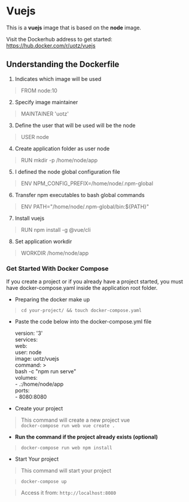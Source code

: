 # Vuejs #

This is a **vuejs** image that is based on the **node** image.

Visit the Dockerhub address to get started:
https://hub.docker.com/r/uotz/vuejs

## Understanding the Dockerfile ##

1. Indicates which image will be used
> FROM node:10

2. Specify image maintainer
> MAINTAINER 'uotz'

3. Define the user that will be used will be the node
> USER node

4. Create application folder as user node
> RUN mkdir -p /home/node/app

5. I defined the node global configuration file
> ENV NPM_CONFIG_PREFIX=/home/node/.npm-global

6. Transfer npm executables to bash global commands
> ENV PATH="/home/node/.npm-global/bin:${PATH}"

7. Install vuejs
> RUN npm install -g @vue/cli

8. Set application workdir
> WORKDIR /home/node/app


### Get Started With Docker Compose ####

If you create a project or if you already have a project started, you must have docker-compose.yaml inside the application root folder.	

* Preparing the docker make up	

> `cd your-project/ && touch docker-compose.yaml`	
* Paste the code below into the docker-compose.yml file	


    version: '3'	
    services:	
      web:	
        user: node	
        image: uotz/vuejs	
        command: >	
          bash -c "npm run serve"	
        volumes:	
          - .:/home/node/app	
        ports:	
          - 8080:8080	

* Create your project	

> This command will create a new project vue	
> `docker-compose run web vue create .`	
* **Run the command if the project already exists (optional)**	

> `docker-compose run web npm install`	
* Start Your project 	

> This command will start your project

> `docker-compose up`

> Access it from: `http://localhost:8080`	